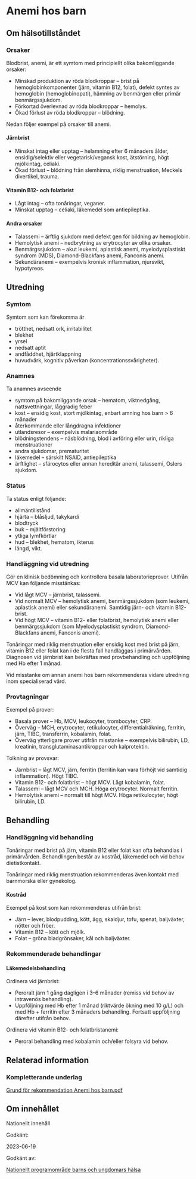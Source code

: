 Anemi hos barn
==============

Om hälsotillståndet
-------------------

### Orsaker

Blodbrist, anemi, är ett symtom med principiellt olika bakomliggande orsaker:

*   Minskad produktion av röda blodkroppar – brist på hemoglobinkomponenter (järn, vitamin B12, folat), defekt syntes av hemoglobin (hemoglobinopati), hämning av benmärgen eller primär benmärgssjukdom.
*   Förkortad överlevnad av röda blodkroppar – hemolys.
*   Ökad förlust av röda blodkroppar – blödning.

Nedan följer exempel på orsaker till anemi.

#### Järnbrist

*   Minskat intag eller upptag – helamning efter 6 månaders ålder, ensidig/selektiv eller vegetarisk/vegansk kost, ätstörning, högt mjölkintag, celiaki.
*   Ökad förlust – blödning från slemhinna, riklig menstruation, Meckels divertikel, trauma.

#### Vitamin B12- och folatbrist

*   Lågt intag – ofta tonåringar, veganer.
*   Minskat upptag – celiaki, läkemedel som antiepileptika.

#### Andra orsaker

*   Talassemi – ärftlig sjukdom med defekt gen för bildning av hemoglobin.
*   Hemolytisk anemi – nedbrytning av erytrocyter av olika orsaker.
*   Benmärgssjukdom – akut leukemi, aplastisk anemi, myelodysplastiskt syndrom (MDS), Diamond-Blackfans anemi, Fanconis anemi.
*   Sekundäranemi – exempelvis kronisk inflammation, njursvikt, hypotyreos.

Utredning
---------

### Symtom

Symtom som kan förekomma är

*   trötthet, nedsatt ork, irritabilitet
*   blekhet
*   yrsel
*   nedsatt aptit
*   andfåddhet, hjärtklappning
*   huvudvärk, kognitiv påverkan (koncentrationssvårigheter).

### Anamnes

Ta anamnes avseende

*   symtom på bakomliggande orsak – hematom, viktnedgång, nattsvettningar, låggradig feber
*   kost – ensidig kost, stort mjölkintag, enbart amning hos barn \> 6 månader
*   återkommande eller långdragna infektioner
*   utlandsresor – exempelvis malariaområde
*   blödningstendens – näsblödning, blod i avföring eller urin, rikliga menstruationer
*   andra sjukdomar, prematuritet
*   läkemedel – särskilt NSAID, antiepileptika
*   ärftlighet – sfärocytos eller annan hereditär anemi, talassemi, Oslers sjukdom.

### Status

Ta status enligt följande:

*   allmäntillstånd
*   hjärta – blåsljud, takykardi
*   blodtryck
*   buk – mjältförstoring
*   ytliga lymfkörtlar
*   hud – blekhet, hematom, ikterus
*   längd, vikt.

### Handläggning vid utredning

Gör en klinisk bedömning och kontrollera basala laboratorieprover. Utifrån MCV kan följande misstänkas:

*   Vid lågt MCV – järnbrist, talassemi.
*   Vid normalt MCV – hemolytisk anemi, benmärgssjukdom (som leukemi, aplastisk anemi) eller sekundäranemi. Samtidig järn- och vitamin B12-brist.
*   Vid högt MCV – vitamin B12- eller folatbrist, hemolytisk anemi eller benmärgssjukdom (som Myelodysplastiskt syndrom, Diamond-Blackfans anemi, Fanconis anemi).

Tonåringar med riklig menstruation eller ensidig kost med brist på järn, vitamin B12 eller folat kan i de flesta fall handläggas i primärvården. Diagnosen vid järnbrist kan bekräftas med provbehandling och uppföljning med Hb efter 1 månad.

Vid misstanke om annan anemi hos barn rekommenderas vidare utredning inom specialiserad vård.

### Provtagningar

Exempel på prover:

*   Basala prover – Hb, MCV, leukocyter, trombocyter, CRP.
*   Överväg – MCH, erytrocyter, retikulocyter, differentialräkning, ferritin, järn, TIBC, transferrin, kobalamin, folat.
*   Överväg ytterligare prover utifrån misstanke – exempelvis bilirubin, LD, kreatinin, transglutaminasantikroppar och kalprotektin.

Tolkning av provsvar:

*   Järnbrist – lågt MCV, järn, ferritin (ferritin kan vara förhöjt vid samtidig inflammation). Högt TIBC.
*   Vitamin B12- och folatbrist – högt MCV. Lågt kobalamin, folat.
*   Talassemi – lågt MCV och MCH. Höga erytrocyter. Normalt ferritin.
*   Hemolytisk anemi – normalt till högt MCV. Höga retikulocyter, högt bilirubin, LD.

Behandling
----------

### Handläggning vid behandling

Tonåringar med brist på järn, vitamin B12 eller folat kan ofta behandlas i primärvården. Behandlingen består av kostråd, läkemedel och vid behov dietistkontakt.

Tonåringar med riklig menstruation rekommenderas även kontakt med barnmorska eller gynekolog.

#### Kostråd

Exempel på kost som kan rekommenderas utifrån brist:

*   Järn – lever, blodpudding, kött, ägg, skaldjur, tofu, spenat, baljväxter, nötter och fröer.
*   Vitamin B12 – kött och mjölk.
*   Folat – gröna bladgrönsaker, kål och baljväxter.

### Rekommenderade behandlingar

#### Läkemedelsbehandling

Ordinera vid järnbrist:

*   Peroralt järn 1 gång dagligen i 3–6 månader (remiss vid behov av intravenös behandling).
*   Uppföljning med Hb efter 1 månad (riktvärde ökning med 10 g/L) och med Hb + ferritin efter 3 månaders behandling. Fortsatt uppföljning därefter utifrån behov.

Ordinera vid vitamin B12- och folatbristanemi:

*   Peroral behandling med kobalamin och/eller folsyra vid behov.

Relaterad information
---------------------

### Kompletterande underlag

[Grund för rekommendation Anemi hos barn.pdf](https://vardpersonal.1177.se/globalassets/nkk/nationell/media/dokument/kunskapsstod/vardforlopp/bilagor-vardforlopp/grund-for-rekommendation-anemi-hos-barn.pdf "Grund för rekommendation Anemi hos barn")

Om innehållet
-------------

Nationellt innehåll

Godkänt:

2023-06-19

Godkänt av:

[Nationellt programområde barns och ungdomars hälsa](https://kunskapsstyrningvard.se/kunskapsstyrningvard/programomradenochsamverkansgrupper/nationellaprogramomraden/npobarnochungdomarshalsa.56424.html)
